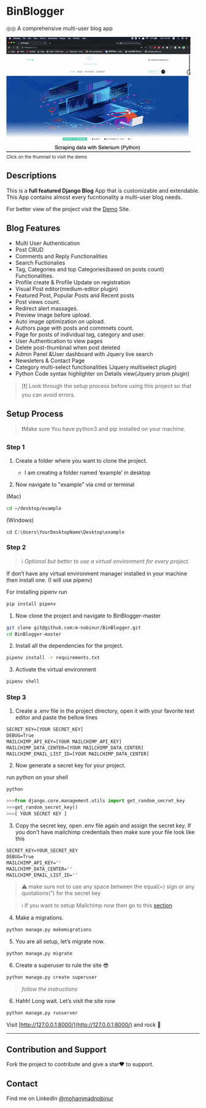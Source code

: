 # BinBlogger

◎◎ A comprehensive multi-user blog app

[<img src="demo_images/binblogger_home.gif">](http://binblogger.pythonanywhere.com/)
<small>Click on the thumnail to visit the demo</small>

## Descriptions

This is a **full featured Django Blog** App that is customizable and extendable. This App contains almost every fucntionality a multi-user blog needs.

 For better view of the project visit the [Demo](http://binblogger.pythonanywhere.com/) Site.

## Blog Features

- Multi User Authentication
- Post CRUD
- Comments and Reply Functionalities
- Search Fuctionalies
- Tag, Categories and top Categories(based on posts count) Functionalities.
- Profile create & Profile Update on registration
- Visual Post editor(medium-editor plugin)
- Featured Post, Popular Posts and Recent posts
- Post views count.
- Redirect alert massages.
- Preview image before upload.
- Auto image optimization on upload.
- Authors page with posts and commnets count.
- Page for posts of individual tag, category and user.
- User Authentication to view pages
- Delete post-thumbnail when post deleted
- Admin Panel &User dashboard with Jquery live search
- Newsleters & Contact Page
- Category multi-select functionalities (Jquery multiselect plugin)
- Python Code syntax highlighter on Details view(Jquery prism plugin)

> [❗] Look through the setup process before using this project so that you can avoid errors.

## Setup Process

> ❗Make sure You have python3 and pip installed on your machine.

### Step 1

1. Create a folder where you want to clone the project.
   - I am creating a folder named ‘example’ in desktop

2. Now navigate to "example" via cmd or terminal

(Mac)

```bash
cd ~/desktop/example
```

(Windows)

 ```shell
cd C:\Users\YourDesktopName\Desktop\example
 ```

### Step 2

> ℹ️ *Optional but better to use a virtual environment for every project.*

If don’t have any virtual environment manager installed in your machine then install one. (I will use pipenv)

For installing pipenv run

```bash
pip install pipenv
```

1. Now clone the project and navigate to BinBlogger-master

```bash
git clone git@github.com:m-nobinur/BinBlogger.git
cd BinBlogger-master
```

2. Install all the dependencies for the project.


```bash
pipenv install -r requirements.txt
```

3. Activate the virtual environment

```bash
pipenv shell
```

### Step 3

1. Create a .env file in the project directory, open it with your favorite text editor and paste the bellow lines

```.file
SECRET_KEY=[YOUR SECRET_KEY]
DEBUG=True
MAILCHIMP_API_KEY=[YOUR MAILCHIMP_API_KEY]
MAILCHIMP_DATA_CENTER=[YOUR MAILCHIMP_DATA_CENTER]
MAILCHIMP_EMAIL_LIST_ID=[YOUR MAILCHIMP_DATA_CENTER]
```

2. Now generate a secret key for your project.

run python on your shell

```bash
python
```

``` python
>>>from django.core.management.utils import get_random_secret_key
>>>get_random_secret_key()
>>>[ YOUR SECRET KEY ]
```

3. Copy the secret key, open .env file again and assign the secret key. If you don't have mailchimp credentials then make sure your file look like this

```.file
SECRET_KEY=YOUR_SECRET_KEY
DEBUG=True
MAILCHIMP_API_KEY=''
MAILCHIMP_DATA_CENTER=''
MAILCHIMP_EMAIL_LIST_ID=''
```

> ⚠️ make sure not to use any space between the equal(=) sign or any quotations(“) for the secret key

> ℹ️
> If you want to setup Mailchimp now then go to this [section](mailchimp_setup.md)

4. Make a migrations.

```bash
python manage.py makemigrations
```

5. You are all setup, let’s migrate now.

```bash
python manage.py migrate
```

6. Create a superuser to rule the site 😎

```bash
python manage.py create superuser

```

> *follow the instructions*

6. Hahh! Long wait. Let’s visit the site now

```bash
python manage.py runserver
```

Visit [http://127.0.0.1:8000/](http://127.0.0.1:8000/) and rock 🤘

---

## Contribution and Support

Fork the project to contribute and give a star❤️
to support.

## Contact

Find me on LinkedIn [@mohammadnobinur](https://www.linkedin.com/in/mohammadnobinur/)
